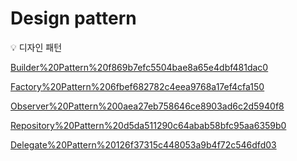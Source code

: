 # Design pattern

<aside>
💡 디자인 패턴

</aside>

[Builder%20Pattern%20f869b7efc5504bae8a65e4dbf481dac0](Builder%20Pattern%20f869b7efc5504bae8a65e4dbf481dac0)

[Factory%20Pattern%206fbef682782c4eea9768a17ef4cfa150](Factory%20Pattern%206fbef682782c4eea9768a17ef4cfa150)

[Observer%20Pattern%200aea27eb758646ce8903ad6c2d5940f8](Observer%20Pattern%200aea27eb758646ce8903ad6c2d5940f8)

[Repository%20Pattern%20d5da511290c64abab58bfc95aa6359b0](Repository%20Pattern%20d5da511290c64abab58bfc95aa6359b0)

[Delegate%20Pattern%20126f37315c448053a9b4f72c546dfd03](Delegate%20Pattern%20126f37315c448053a9b4f72c546dfd03)